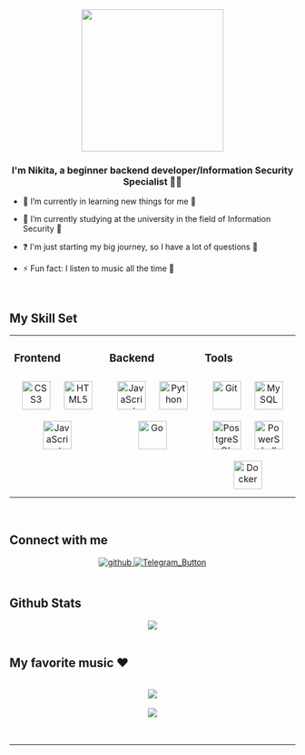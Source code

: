 <div align="center">
<img src="https://user-images.githubusercontent.com/1612112/213943678-c34cb1a9-94f9-4be0-86dd-8e2227fa4b8c.gif" align="center" height="" width="250" />
</div>  
  

### **<div align="center">I'm Nikita, a beginner backend developer/Information Security Specialist 👨‍💻</div>**  
  

- 🔭 I’m currently in learning new things for me 🧐  
  

- 🌱 I’m currently studying at the university in the field of Information Security 👀  
  

- ❓ I'm just starting my big journey, so I have a lot of questions 🤭  
  

- ⚡ Fun fact: I listen to music all the time 🤨  
  

<br/>  


## My Skill Set  
<table><tr><td valign="top" width="33%">



### Frontend  
<div align="center">  
<a href="https://www.w3schools.com/css/" target="_blank"><img style="margin: 10px" src="https://profilinator.rishav.dev/skills-assets/css3-original-wordmark.svg" alt="CSS3" height="50" /></a>  
<a href="https://en.wikipedia.org/wiki/HTML5" target="_blank"><img style="margin: 10px" src="https://profilinator.rishav.dev/skills-assets/html5-original-wordmark.svg" alt="HTML5" height="50" /></a>  
<a href="https://www.javascript.com/" target="_blank"><img style="margin: 10px" src="https://profilinator.rishav.dev/skills-assets/javascript-original.svg" alt="JavaScript" height="50" /></a>  
</div>

</td><td valign="top" width="33%">



### Backend  
<div align="center">  
<a href="https://www.javascript.com/" target="_blank"><img style="margin: 10px" src="https://profilinator.rishav.dev/skills-assets/javascript-original.svg" alt="JavaScript" height="50" /></a>  
<a href="https://www.python.org/" target="_blank"><img style="margin: 10px" src="https://profilinator.rishav.dev/skills-assets/python-original.svg" alt="Python" height="50" /></a>  
<a href="https://go.dev/" target="_blank"><img style="margin: 10px" src="https://profilinator.rishav.dev/skills-assets/go-original.svg" alt="Go" height="50" /></a>  
</div>

</td><td valign="top" width="33%">



### Tools  
<div align="center">  
<a href="https://github.com/" target="_blank"><img style="margin: 10px" src="https://profilinator.rishav.dev/skills-assets/git-scm-icon.svg" alt="Git" height="50" /></a>  
<a href="https://www.mysql.com/" target="_blank"><img style="margin: 10px" src="https://profilinator.rishav.dev/skills-assets/mysql-original-wordmark.svg" alt="MySQL" height="50" /></a>  
<a href="https://www.postgresql.org/" target="_blank"><img style="margin: 10px" src="https://profilinator.rishav.dev/skills-assets/postgresql-original-wordmark.svg" alt="PostgreSQL" height="50" /></a>  
<a href="https://docs.microsoft.com/en-us/powershell/" target="_blank"><img style="margin: 10px" src="https://profilinator.rishav.dev/skills-assets/powershell.png" alt="PowerShell" height="50" /></a>  
<a href="https://www.docker.com/" target="_blank"><img style="margin: 10px" src="https://profilinator.rishav.dev/skills-assets/docker-original-wordmark.svg" alt="Docker" height="50" /></a>  
</div>

</td></tr></table>  

<br/>  


## Connect with me  
<div align="center">
<a href="https://github.com/kekwX" target="_blank">
<img src=https://img.shields.io/badge/github-%2324292e.svg?&style=for-the-badge&logo=github&logoColor=white alt=github style="margin-bottom: 5px;" />

<a href="https://t.me/kak7ak" target="_blank">
<img src="https://camo.githubusercontent.com/5e21dc36a42349bbd2121f0cce45eb78b9e36ffe9b7ad152784a93822b63d82d/68747470733a2f2f62616467656e2e6e65742f62616467652f69636f6e2f74656c656772616d3f69636f6e3d74656c656772616d266c6162656c" alt="Telegram_Button" data-canonical-src="https://badgen.net/badge/icon/telegram?icon=telegram&amp;label" style="max-width: 100%;">
</a>    
</div>  
  

<br/>  


## Github Stats  
<div align="center"><img src="https://github-readme-stats.vercel.app/api?username=kekwX&show_icons=true&count_private=true&hide_border=true" align="center" /></div>  

<br/>  


## My favorite music ❤️
<!-- BLOG-POST-LIST:START -->  

<!-- BLOG-POST-LIST:END -->  

<br/>  

<div align="center"><img src="https://spotify-github-profile.vercel.app/api/view?uid=9r0dacnvwmvoerpnauaiq7a93&cover_image=true&theme=default&show_offline=true&background_color=000000&interchange=true&bar_color=9a4260&bar_color_cover=false" /></div>  

<br/>  

<div align="center">
<img src="https://komarev.com/ghpvc/?username=kekwX&&style=flat-square" align="center" />
</div>  
  

<br/>  


<br />

----
